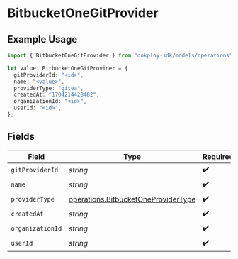 # BitbucketOneGitProvider

## Example Usage

```typescript
import { BitbucketOneGitProvider } from "dokploy-sdk/models/operations";

let value: BitbucketOneGitProvider = {
  gitProviderId: "<id>",
  name: "<value>",
  providerType: "gitea",
  createdAt: "1704214428482",
  organizationId: "<id>",
  userId: "<id>",
};
```

## Fields

| Field                                                                                      | Type                                                                                       | Required                                                                                   | Description                                                                                |
| ------------------------------------------------------------------------------------------ | ------------------------------------------------------------------------------------------ | ------------------------------------------------------------------------------------------ | ------------------------------------------------------------------------------------------ |
| `gitProviderId`                                                                            | *string*                                                                                   | :heavy_check_mark:                                                                         | N/A                                                                                        |
| `name`                                                                                     | *string*                                                                                   | :heavy_check_mark:                                                                         | N/A                                                                                        |
| `providerType`                                                                             | [operations.BitbucketOneProviderType](../../models/operations/bitbucketoneprovidertype.md) | :heavy_check_mark:                                                                         | N/A                                                                                        |
| `createdAt`                                                                                | *string*                                                                                   | :heavy_check_mark:                                                                         | N/A                                                                                        |
| `organizationId`                                                                           | *string*                                                                                   | :heavy_check_mark:                                                                         | N/A                                                                                        |
| `userId`                                                                                   | *string*                                                                                   | :heavy_check_mark:                                                                         | N/A                                                                                        |